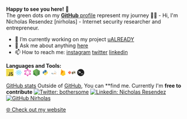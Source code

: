 
**Happy to see you here!** :star_struck: <br> The green dots on my [**GitHub** profile](https://github.com/nirholas) represent my journey :running_man: - Hi, I'm Nicholas Resendez [nirholas] - Internet security researcher and entrepreneur.

- 🔭 I’m currently working on my project [uALREADY](https://github.com/nirholas/ualready)
- 💬 Ask me about anything [here](https://github.com/nirholas/nirholas/issues)
- 📫 How to reach me: [instagram](https://instagram.com/nirholas) [twitter](https://twitter.com/bothersome) [linkedin](https://linkedin.com/in/nixholas)


**Languages and Tools:**  
<code><img height="20" src="https://raw.githubusercontent.com/github/explore/80688e429a7d4ef2fca1e82350fe8e3517d3494d/topics/javascript/javascript.png"></code>
<code><img height="20" src="https://raw.githubusercontent.com/github/explore/80688e429a7d4ef2fca1e82350fe8e3517d3494d/topics/react/react.png"></code>
<code><img height="20" src="https://raw.githubusercontent.com/github/explore/5c058a388828bb5fde0bcafd4bc867b5bb3f26f3/topics/graphql/graphql.png"></code>
<code><img height="20" src="https://raw.githubusercontent.com/github/explore/80688e429a7d4ef2fca1e82350fe8e3517d3494d/topics/nodejs/nodejs.png"></code>
<code><img height="20" src="https://raw.githubusercontent.com/github/explore/80688e429a7d4ef2fca1e82350fe8e3517d3494d/topics/python/python.png"></code>
<code><img height="20" src="https://raw.githubusercontent.com/github/explore/80688e429a7d4ef2fca1e82350fe8e3517d3494d/topics/mysql/mysql.png"></code>
<code><img height="20" src="https://raw.githubusercontent.com/github/explore/80688e429a7d4ef2fca1e82350fe8e3517d3494d/topics/firebase/firebase.png"></code>
<code><img height="20" src="https://raw.githubusercontent.com/github/explore/80688e429a7d4ef2fca1e82350fe8e3517d3494d/topics/git/git.png"></code>
<code><img height="20" src="https://raw.githubusercontent.com/github/explore/80688e429a7d4ef2fca1e82350fe8e3517d3494d/topics/terminal/terminal.png"></code>

[GitHub stats](https://github-readme-stats.vercel.app/api?username=nirholas&show_icons=true)
Outside of [GitHub](https://github.com/nirholas/), You can **find me. Currently I'm **free to contribute**
[![Twitter: bothersome](https://img.shields.io/twitter/follow/bothersome?style=social)](https://twitter.com/bothersome)
[![Linkedin: Nicholas Resendez](https://img.shields.io/badge/-nixholas-blue?style=flat-square&logo=Linkedin&logoColor=white&link=https://www.linkedin.com/in/nixholas/)](https://www.linkedin.com/in/nixholas/)
[![GitHub Nirholas](https://img.shields.io/github/followers/nirholas?label=follow&style=social)](https://github.com/nirholas)
<p><a href="https://ualready.com.com">🌐 Check out my website</a></p>


